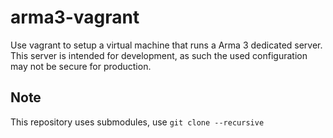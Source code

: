 # arma3-vagrant

Use vagrant to setup a virtual machine that runs a Arma 3 dedicated server.
This server is intended for development, as such the used configuration may not be secure for production.

## Note
This repository uses submodules, use `git clone --recursive `
